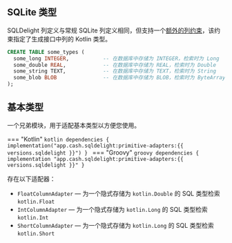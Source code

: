 ## SQLite 类型

SQLDelight 列定义与常规 SQLite 列定义相同，但支持一个[额外的列约束](#custom-column-types)，该约束指定了生成接口中列的 Kotlin 类型。

```sql
CREATE TABLE some_types (
  some_long INTEGER,           -- 在数据库中存储为 INTEGER，检索时为 Long
  some_double REAL,            -- 在数据库中存储为 REAL，检索时为 Double
  some_string TEXT,            -- 在数据库中存储为 TEXT，检索时为 String
  some_blob BLOB               -- 在数据库中存储为 BLOB，检索时为 ByteArray
);
```

## 基本类型

一个兄弟模块，用于适配基本类型以方便您使用。

=== "Kotlin"
    ```kotlin
    dependencies {
      implementation("app.cash.sqldelight:primitive-adapters:{{ versions.sqldelight }}")
    }
    ```
=== "Groovy"
    ```groovy
    dependencies {
      implementation "app.cash.sqldelight:primitive-adapters:{{ versions.sqldelight }}"
    }
    ```

存在以下适配器：

- `FloatColumnAdapter` — 为一个隐式存储为 `kotlin.Double` 的 SQL 类型检索 `kotlin.Float`
- `IntColumnAdapter` — 为一个隐式存储为 `kotlin.Long` 的 SQL 类型检索 `kotlin.Int`
- `ShortColumnAdapter` — 为一个隐式存储为 `kotlin.Long` 的 SQL 类型检索 `kotlin.Short`